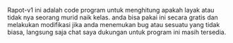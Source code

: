  Rapot-v1 ini adalah code program  untuk menghitung apakah layak atau tidak nya seorang murid naik kelas. anda bisa pakai ini secara gratis dan melakukan modifikasi 
jika anda menemukan bug atau sesuatu yang tidak biasa, langsung saja chat saya dukungan untuk program ini masih tersedia.

